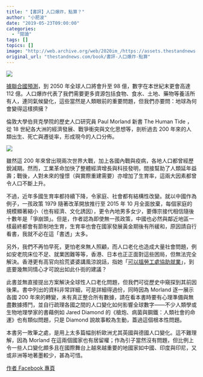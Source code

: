 ```yaml
---
title: "【書評】人口爆炸，點算？"
author: "小肥波"
date: "2019-05-23T09:00:00"
categories:
  - "閱讀"
tags: []
topics: []
image: "http://web.archive.org/web/2020im_/https://assets.thestandnews.com/media/photos/human-03_dfGgX.png"
original_url: "thestandnews.com/book/書評-人口爆炸-點算"
---
```

![](http://web.archive.org/web/2020im_/https://assets.thestandnews.com/media/photos/human-03_dfGgX.png)

[據聯合國預測](http://web.archive.org/web/20211229132630/https://www.un.org/development/desa/en/news/population/world-population-prospects-2017.html)，到 2050 年全球人口將會升至 98 億，數字在本世紀末更會高達 112 億。人口爆炸代表了我們需要更多資源包括食物、食水、土地、藥物等養活所有人，連同氣候變化，這些當然是人類眼前的重要問題，但我們亦要問：地球為何會變得這樣擠擁？

倫敦大學伯貝克學院的歷史人口研究員 Paul Morland 新書 The Human Tide ，從 18 世紀各大洲的經濟發展、戰爭衝突與文化思想等，剖析過去 200 年來的人類出生、死亡與遷徙率，形成現今的人口分佈。

![](http://web.archive.org/web/2020im_/https://assets.thestandnews.com/media/photos/Screen20Shot202019-05-2120at2011.58.5520AM_ZitpR.png)

雖然這 200 年來曾出現兩次世界大戰，加上各國內戰與疫病，各地人口都曾經歷銳減期。然而，工業革命加快了整體經濟增長與科技發明，間接幫助了人類延年益壽；戰後，人對未來的憧憬（與實際重建需要）亦增加了生育率，這兩大因素都曾令人口不斷上升。

不過，近年多國生育率都持續下降，令家庭、社會都有結構性改變。就以中國作為例子，一孩政策 1979 隨著改革開放推行至 2015 年 10 月全面放棄，每個家庭的規模顯著縮小（也有經濟、文化誘因），更令內地男多女少，要傳宗接代相信隨後十數年是「爭崩頭」。但是，作者認為即使無一孩政策，中國也必然與鄰近地區一樣最終都會有節制地生育，生育率也會在國家發展黃金期後有所緩和，原因請自行看書，我就不必在這「書透」太多。

另外，我們不再怕早死，更怕老來無人照顧，而人口老化也造成大量社會問題，例如安老院床位不足、就業困難等等，香港、日本也正正面對這些困局，但無法完全解決。香港更有高官向拾荒婆婆講風涼說話，指她「[可以搵勞工處協助就業](../../politics/%E5%9F%B7%E7%B4%99%E7%9A%AE%E5%A9%86%E5%A9%86%E5%93%AD%E8%A8%B4%E9%95%B7%E8%80%85%E9%9B%A3%E6%90%B5%E5%B7%A5-%E7%BE%85%E8%87%B4%E5%85%89-%E5%8F%AF%E4%BB%A5%E6%90%B5%E5%8B%9E%E5%B7%A5%E8%99%95%E5%8D%94%E5%8A%A9%E5%B0%B1%E6%A5%AD/)」，到底要幾無同情心才可說出如此仆街的建議？

此書並無直接提出方案解決全球性人口老化問題，但我們可從歷史中窺探到其前因後果。書中列出的資料非常詳細，可是詳細得過份，同時因為 Morland 逐一展示各國 200 年來的轉變，未有真正整合所有數據，請在看本書時要有心理準備與無盡數據搏鬥，並自行疏理各國之間的人口變化如何影響全球數字——不少人類學或生物地理學家的書藉例如 Jared Diamond 的《槍炮、病菌與鋼鐵：人類社會的命運》也有類似問題，只是 Diamond 說故事較為生動，蓋過這個根本性問題。

本書另一敗筆之處，是用上太多篇幅剖析歐洲尤其英國與德國人口變化。這不難理解，因為 Morland 在這兩個國家也有居留權；作為引子當然沒有問題，但比例上令一些人口變化頗多且在國際舞台上越來越重要的地國家如中國、印度與印尼，又或非洲等地著墨較少，甚為可惜。

[作者 Facebook 專頁](http://web.archive.org/web/20211229132630/http://www.facebook.com/siufeiball)